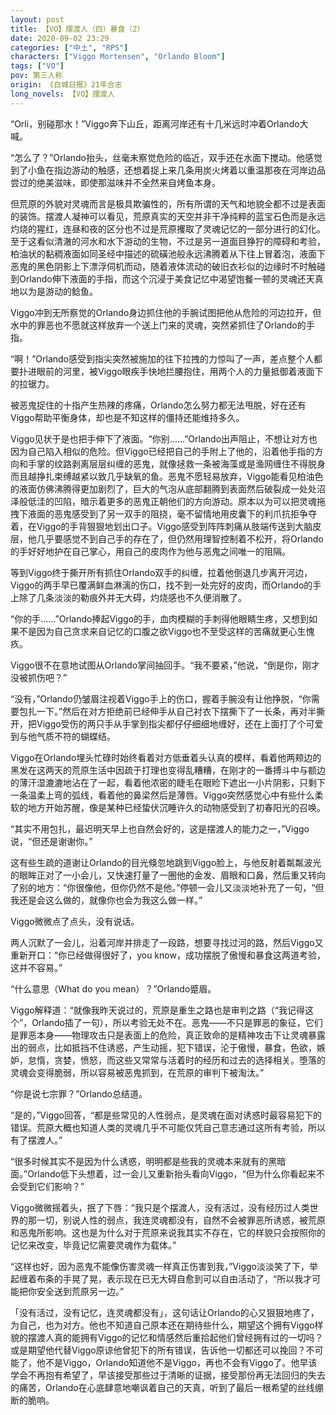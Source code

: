 ```yaml
---
layout: post
title: 【VO】摆渡人（四）暴食（2）
date: 2020-09-02 23:29
categories: ["中土", "RPS"]
characters: ["Viggo Mortensen", "Orlando Bloom"]
tags: ["VO"]
pov: 第三人称
origin: 《白城日报》21年合志
long_novels: 【VO】摆渡人
---
```


“Orli，别碰那水！”Viggo奔下山丘，距离河岸还有十几米远时冲着Orlando大喊。

“怎么了？”Orlando抬头，丝毫未察觉危险的临近，双手还在水面下搅动。他感觉到了小鱼在指边游动的触感，还想着捉上来几条用炭火烤着以重温那夜在河岸边品尝过的绝美滋味，即使那滋味并不全然来自烤鱼本身。

但荒原的外貌对灵魂而言是极具欺骗性的，所有所谓的天气和地貌全都不过是表面的装饰。摆渡人凝神可以看见，荒原真实的天空并非干净纯粹的蓝宝石色而是永远灼烧的猩红，连昼和夜的区分也不过是荒原攫取了灵魂记忆的一部分进行的幻化。至于这看似清澈的河水和水下游动的生物，不过是另一道面目狰狞的障碍和考验，柏油状的黏稠液面如同圣经中描述的硫磺池般永远沸腾着从下往上冒着泡，液面下恶鬼的黑色阴影上下漂浮伺机而动，随着液体流动的破旧衣衫似的边缘时不时触碰到Orlando伸下液面的手指，而这个沉浸于美食记忆中渴望饱餐一顿的灵魂还天真地以为是游动的鲶鱼。

Viggo冲到无所察觉的Orlando身边抓住他的手腕试图把他从危险的河边拉开，但水中的罪恶也不愿就这样放弃一个送上门来的灵魂，突然紧抓住了Orlando的手指。

“啊！”Orlando感受到指尖突然被施加的往下拉拽的力惊叫了一声，差点整个人都要扑进眼前的河里，被Viggo眼疾手快地拦腰抱住，用两个人的力量抵御着液面下的拉锯力。

被恶鬼捉住的十指产生热辣的疼痛，Orlando怎么努力都无法甩脱，好在还有Viggo帮助平衡身体，却也是不知这样的僵持还能维持多久。

Viggo见状于是也把手伸下了液面。“你别……”Orlando出声阻止，不想让对方也因为自己陷入相似的危险。但Viggo已经把自己的手附上了他的，沿着他手指的方向和手掌的纹路剥离层层纠缠的恶鬼，就像拯救一条被海藻或是渔网缠住不得脱身而且越挣扎束缚越紧以致几乎缺氧的鱼。恶鬼不愿轻易放弃，Viggo能看见柏油色的液面仿佛沸腾得更加剧烈了，巨大的气泡从底部翻腾到表面然后破裂成一处处沼泽般低洼的凹陷，暗示着更多的恶鬼正朝他们的方向游动。原本以为可以把灵魂拖拽下液面的恶鬼感受到了另一双手的阻挠，毫不留情地用皮囊下的利爪抗拒争夺着，在Viggo的手背狠狠地划出口子。Viggo感受到阵阵刺痛从肢端传送到大脑皮层，他几乎要感觉不到自己手的存在了，但仍然用理智控制着不松开，将Orlando的手好好地护在自己掌心，用自己的皮肉作为他与恶鬼之间唯一的阻隔。

等到Viggo终于撕开所有抓住Orlando双手的纠缠，拉着他倒退几步离开河边，Viggo的两手早已覆满鲜血淋漓的伤口，找不到一处完好的皮肉，而Orlando的手上除了几条淡淡的勒痕外并无大碍，灼烧感也不久便消散了。

“你的手……”Orlando捧起Viggo的手，血肉模糊的手刺得他眼睛生疼，又想到如果不是因为自己贪求来自记忆的口腹之欲Viggo也不至受这样的苦痛就更心生愧疚。

Viggo很不在意地试图从Orlando掌间抽回手。“我不要紧，”他说，“倒是你，刚才没被抓伤吧？”

“没有，”Orlando仍皱眉注视着Viggo手上的伤口，握着手腕没有让他挣脱，“你需要包扎一下。”然后在对方拒绝前已经伸手从自己衬衣下摆撕下了一长条，再对半撕开，把Viggo受伤的两只手从手掌到指尖都仔仔细细地缠好，还在上面打了个可爱到与他气质不符的蝴蝶结。

Viggo在Orlando埋头忙碌时始终看着对方低垂着头认真的模样，看着他两颊边的黑发在这两天的荒原生活中因疏于打理也变得乱糟糟，在刚才的一番搏斗中与额边的薄汗湿漉漉地沾在了一起，看着他浓密的睫毛在眼睑下遮出一小片阴影，只剩下一条温柔上弯的弧线，看着他的鼻梁然后是薄唇。Viggo突然感觉心中有些什么柔软的地方开始苏醒，像是某种已经蛰伏沉睡许久的动物感受到了初春阳光的召唤。

“其实不用包扎，最迟明天早上也自然会好的，这是摆渡人的能力之一，”Viggo说，“但还是谢谢你。”

这有些生疏的道谢让Orlando的目光倏忽地跳到Viggo脸上，与他反射着粼粼波光的眼眸正对了一小会儿，又快速打量了一圈他的金发、眉眼和口鼻，然后重又转向了别的地方：“你很像他，但你仍然不是他。”停顿一会儿又淡淡地补充了一句，“但我还是会这么做的，就像你也会为我这么做一样。”

Viggo微微点了点头，没有说话。

两人沉默了一会儿，沿着河岸并排走了一段路，想要寻找过河的路，然后Viggo又重新开口：“你已经做得很好了，you know，成功摆脱了傲慢和暴食这两道考验，这并不容易。”

“什么意思（What do you mean）？”Orlando蹙眉。

Viggo解释道：“就像我昨天说过的，荒原是重生之路也是审判之路（“我记得这个”，Orlando插了一句），所以考验无处不在。恶鬼——不只是罪恶的象征，它们是罪恶本身——物理攻击只是表面上的危险，真正致命的是精神攻击下让灵魂暴露出的弱点，比如抵挡不住诱惑，产生动摇，犯下错误，沦于傲慢，暴食，色欲，嫉妒，怠惰，贪婪，愤怒，而这些又常常与活着时的经历和过去的选择相关。堕落的灵魂会变得脆弱，所以容易被恶鬼抓到，在荒原的审判下被淘汰。”

“你是说七宗罪？”Orlando总结道。

“是的，”Viggo回答，“都是些常见的人性弱点，是灵魂在面对诱惑时最容易犯下的错误。荒原大概也知道人类的灵魂几乎不可能仅凭自己意志通过这所有考验，所以有了摆渡人。”

“很多时候其实不是因为什么诱惑，明明都是些我的灵魂本来就有的黑暗面。”Orlando低下头想着，过一会儿又重新抬头看向Viggo，“但为什么你看起来不会受到它们影响？”

Viggo微微摇着头，抿了下唇：“我只是个摆渡人，没有活过，没有经历过人类世界的那一切，别说人性的弱点，我连灵魂都没有，自然不会被罪恶所诱惑，被荒原和恶鬼所影响。这也是为什么对于荒原来说我其实不存在，它的样貌只会按照你的记忆来改变，毕竟记忆需要灵魂作为载体。”

“这样也好，因为恶鬼不能像伤害灵魂一样真正伤害到我，”Viggo淡淡笑了下，举起缠着布条的手晃了晃，表示现在已无大碍自愈到可以自由活动了，“所以我才可能把你安全送到荒原另一边。”

「没有活过，没有记忆，连灵魂都没有」，这句话让Orlando的心又狠狠地疼了，为自己，也为对方。他也不知道自己原本还在期待些什么，期望这个拥有Viggo样貌的摆渡人真的能拥有Viggo的记忆和情感然后重拾起他们曾经拥有过的一切吗？或是期望他代替Viggo原谅他曾犯下的所有错误，告诉他一切都还可以挽回？不可能了，他不是Viggo，Orlando知道他不是Viggo，再也不会有Viggo了。他早该学会不再抱有希望了，早该接受那些过于清晰的证据，接受那份再无法回归的失去的痛苦，Orlando在心底肆意地嘲讽着自己的天真，听到了最后一根希望的丝线绷断的脆响。
